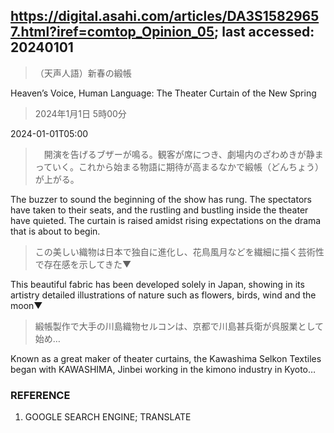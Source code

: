 ## https://digital.asahi.com/articles/DA3S15829657.html?iref=comtop_Opinion_05; last accessed: 20240101

> （天声人語）新春の緞帳

Heaven’s Voice, Human Language: The Theater Curtain of the New Spring

> 2024年1月1日 5時00分

2024-01-01T05:00

>　開演を告げるブザーが鳴る。観客が席につき、劇場内のざわめきが静まっていく。これから始まる物語に期待が高まるなかで緞帳（どんちょう）が上がる。

The buzzer to sound the beginning of the show has rung. The spectators have taken to their seats, and the rustling and bustling inside the theater have quieted. The curtain is raised amidst rising expectations on the drama that is about to begin.

> この美しい織物は日本で独自に進化し、花鳥風月などを繊細に描く芸術性で存在感を示してきた▼

This beautiful fabric has been developed solely in Japan, showing in its artistry detailed illustrations of nature such as flowers, birds, wind and the moon▼

> 緞帳製作で大手の川島織物セルコンは、京都で川島甚兵衛が呉服業として始め…

Known as a great maker of theater curtains, the Kawashima Selkon Textiles began with KAWASHIMA, Jinbei working in the kimono industry in Kyoto…

### REFERENCE

1. GOOGLE SEARCH ENGINE; TRANSLATE
